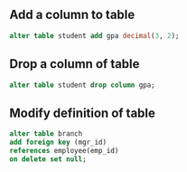 ## Add a column to table

```sql
alter table student add gpa decimal(3, 2);
```

## Drop a column of table

```sql
alter table student drop column gpa;
```

## Modify definition of table 

```sql
alter table branch 
add foreign key (mgr_id)
references employee(emp_id)
on delete set null;
```

